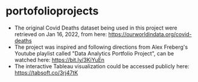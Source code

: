 # portofolioprojects

- The original Covid Deaths dataset being used in this project were retrieved on Jan 16, 2022, from here: https://ourworldindata.org/covid-deaths
- The project was inspired and following directions from Alex Freberg's Youtube playlist called "Data Analytics Portfolio Project", can be watched here: https://bit.ly/3KiYuEn
- The interactive Tableau visualization could be accessed publicly here: https://tabsoft.co/3rj47tK
